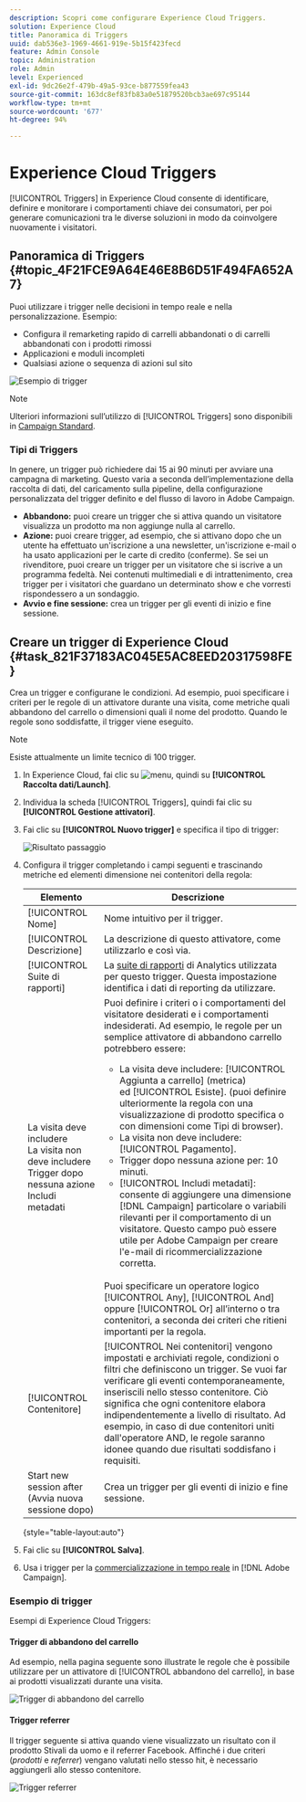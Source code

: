 ```yaml
---
description: Scopri come configurare Experience Cloud Triggers.
solution: Experience Cloud
title: Panoramica di Triggers
uuid: dab536e3-1969-4661-919e-5b15f423fecd
feature: Admin Console
topic: Administration
role: Admin
level: Experienced
exl-id: 9dc26e2f-479b-49a5-93ce-b877559fea43
source-git-commit: 163dc8ef83fb83a0e51879520bcb3ae697c95144
workflow-type: tm+mt
source-wordcount: '677'
ht-degree: 94%

---
```


# Experience Cloud Triggers

[!UICONTROL Triggers] in Experience Cloud consente di identificare, definire e monitorare i comportamenti chiave dei consumatori, per poi generare comunicazioni tra le diverse soluzioni in modo da coinvolgere nuovamente i visitatori.

## Panoramica di Triggers {#topic_4F21FCE9A64E46E8B6D51F494FA652A7}

Puoi utilizzare i trigger nelle decisioni in tempo reale e nella personalizzazione. Esempio:

* Configura il remarketing rapido di carrelli abbandonati o di carrelli abbandonati con i prodotti rimossi
* Applicazioni e moduli incompleti
* Qualsiasi azione o sequenza di azioni sul sito

![Esempio di trigger](../assets/trigger-abandonment-2.png)

>[!NOTE]
>
>Ulteriori informazioni sull’utilizzo di [!UICONTROL Triggers] sono disponibili in [Campaign Standard](https://experienceleague.adobe.com/docs/campaign-standard/using/integrating-with-adobe-cloud/working-with-campaign-and-triggers/using-triggers-in-campaign.html?lang=it).

### Tipi di Triggers

In genere, un trigger può richiedere dai 15 ai 90 minuti per avviare una campagna di marketing. Questo varia a seconda dell’implementazione della raccolta di dati, del caricamento sulla pipeline, della configurazione personalizzata del trigger definito e del flusso di lavoro in Adobe Campaign.

* **Abbandono:** puoi creare un trigger che si attiva quando un visitatore visualizza un prodotto ma non aggiunge nulla al carrello.
* **Azione:** puoi creare trigger, ad esempio, che si attivano dopo che un utente ha effettuato un&#39;iscrizione a una newsletter, un&#39;iscrizione e-mail o ha usato applicazioni per le carte di credito (conferme). Se sei un rivenditore, puoi creare un trigger per un visitatore che si iscrive a un programma fedeltà. Nei contenuti multimediali e di intrattenimento, crea trigger per i visitatori che guardano un determinato show e che vorresti rispondessero a un sondaggio.
* **Avvio e fine sessione:** crea un trigger per gli eventi di inizio e fine sessione.

## Creare un trigger di Experience Cloud {#task_821F37183AC045E5AC8EED20317598FE}

Crea un trigger e configurane le condizioni. Ad esempio, puoi specificare i criteri per le regole di un attivatore durante una visita, come metriche quali abbandono del carrello o dimensioni quali il nome del prodotto. Quando le regole sono soddisfatte, il trigger viene eseguito.

>[!NOTE]
>
>Esiste attualmente un limite tecnico di 100 trigger.

1. In Experience Cloud, fai clic su ![menu](../assets/menu-icon.png), quindi su **[!UICONTROL Raccolta dati/Launch]**.
2. Individua la scheda [!UICONTROL Triggers], quindi fai clic su **[!UICONTROL Gestione attivatori]**.
3. Fai clic su **[!UICONTROL Nuovo trigger]** e specifica il tipo di trigger:

   ![Risultato passaggio](../assets/add-trigger.png)

4. Configura il trigger completando i campi seguenti e trascinando metriche ed elementi dimensione nei contenitori della regola:

   | Elemento | Descrizione |
   |--- |--- |
   | [!UICONTROL Nome] | Nome intuitivo per il trigger. |
   | [!UICONTROL Descrizione] | La descrizione di questo attivatore, come utilizzarlo e così via. |
   | [!UICONTROL Suite di rapporti] | La [suite di rapporti](https://experienceleague.adobe.com/docs/analytics/admin/manage-report-suites/report-suites-admin.html?lang=it) di Analytics utilizzata per questo trigger. Questa impostazione identifica i dati di reporting da utilizzare. |
   | La visita deve includere<br>La visita non deve includere<br>Trigger dopo nessuna azione<br>Includi metadati | Puoi definire i criteri o i comportamenti del visitatore desiderati e i comportamenti indesiderati. Ad esempio, le regole per un semplice attivatore di abbandono carrello potrebbero essere:<ul><li>La visita deve includere: [!UICONTROL Aggiunta a carrello] (metrica) ed [!UICONTROL Esiste]. (puoi definire ulteriormente la regola con una visualizzazione di prodotto specifica o con dimensioni come Tipi di browser).</li><li>La visita non deve includere: [!UICONTROL Pagamento].</li><li>Trigger dopo nessuna azione per: 10 minuti.</li><li>[!UICONTROL Includi metadati]: consente di aggiungere una dimensione [!DNL Campaign] particolare o variabili rilevanti per il comportamento di un visitatore. Questo campo può essere utile per Adobe Campaign per creare l&#39;e-mail di ricommercializzazione corretta.</li></ul><br>Puoi specificare un operatore logico [!UICONTROL Any], [!UICONTROL And] oppure [!UICONTROL Or] all’interno o tra contenitori, a seconda dei criteri che ritieni importanti per la regola. |
   | [!UICONTROL Contenitore] | [!UICONTROL Nei contenitori] vengono impostati e archiviati regole, condizioni o filtri che definiscono un trigger. Se vuoi far verificare gli eventi contemporaneamente, inseriscili nello stesso contenitore. Ciò significa che ogni contenitore elabora indipendentemente a livello di risultato. Ad esempio, in caso di due contenitori uniti dall&#39;operatore AND, le regole saranno idonee quando due risultati soddisfano i requisiti. |
   | Start new session after (Avvia nuova sessione dopo) | Crea un trigger per gli eventi di inizio e fine sessione. |

   {style="table-layout:auto"}

5. Fai clic su **[!UICONTROL Salva]**.
6. Usa i trigger per la [commercializzazione in tempo reale](https://experienceleague.adobe.com/docs/campaign-standard/using/integrating-with-adobe-cloud/working-with-campaign-and-triggers/about-adobe-experience-cloud-triggers.html?lang=it) in [!DNL Adobe Campaign].

### Esempio di trigger

Esempi di Experience Cloud Triggers:

#### Trigger di abbandono del carrello

Ad esempio, nella pagina seguente sono illustrate le regole che è possibile utilizzare per un attivatore di [!UICONTROL abbandono del carrello], in base ai prodotti visualizzati durante una visita.

![Trigger di abbandono del carrello](../assets/abandonment-trigger.png)

#### Trigger referrer

Il trigger seguente si attiva quando viene visualizzato un risultato con il prodotto Stivali da uomo e il referrer Facebook. Affinché i due criteri (*prodotti* e *referrer*) vengano valutati nello stesso hit, è necessario aggiungerli allo stesso contenitore.

![Trigger referrer](../assets/fb-boots-promo.png)
